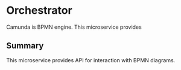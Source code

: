 # Orchestrator
Camunda is BPMN engine. This microservice provides

## Summary
This microservice provides API for interaction with BPMN diagrams.
